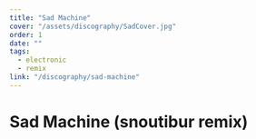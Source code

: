 ```yaml
---
title: "Sad Machine"
cover: "/assets/discography/SadCover.jpg"
order: 1
date: ""
tags:
  - electronic
  - remix
link: "/discography/sad-machine"
---
```


# Sad Machine (snoutibur remix)
